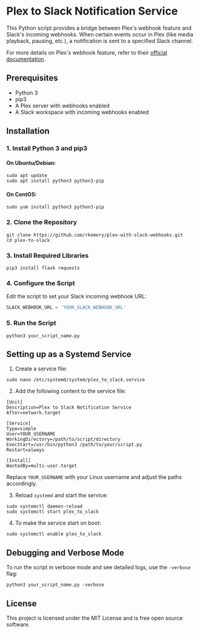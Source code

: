 # Plex to Slack Notification Service

This Python script provides a bridge between Plex's webhook feature and Slack's incoming webhooks. When certain events occur in Plex (like media playback, pausing, etc.), a notification is sent to a specified Slack channel.

For more details on Plex's webhook feature, refer to their [official documentation](https://support.plex.tv/articles/115002267687-webhooks/).

## Prerequisites

- Python 3
- pip3
- A Plex server with webhooks enabled
- A Slack workspace with incoming webhooks enabled

## Installation

### 1. Install Python 3 and pip3

#### On Ubuntu/Debian:

```
sudo apt update
sudo apt install python3 python3-pip
```

#### On CentOS:

```
sudo yum install python3 python3-pip
```

### 2. Clone the Repository

```
git clone https://github.com/rkemery/plex-with-slack-webhooks.git
cd plex-to-slack
```

### 3. Install Required Libraries

```
pip3 install flask requests
```

### 4. Configure the Script

Edit the script to set your Slack incoming webhook URL:

```python
SLACK_WEBHOOK_URL = 'YOUR_SLACK_WEBHOOK_URL'
```

### 5. Run the Script

```
python3 your_script_name.py
```

## Setting up as a Systemd Service

1. Create a service file:

```
sudo nano /etc/systemd/system/plex_to_slack.service
```

2. Add the following content to the service file:

```
[Unit]
Description=Plex to Slack Notification Service
After=network.target

[Service]
Type=simple
User=YOUR_USERNAME
WorkingDirectory=/path/to/script/directory
ExecStart=/usr/bin/python3 /path/to/your/script.py
Restart=always

[Install]
WantedBy=multi-user.target
```

Replace `YOUR_USERNAME` with your Linux username and adjust the paths accordingly.

3. Reload `systemd` and start the service:

```
sudo systemctl daemon-reload
sudo systemctl start plex_to_slack
```

4. To make the service start on boot:

```
sudo systemctl enable plex_to_slack
```

## Debugging and Verbose Mode

To run the script in verbose mode and see detailed logs, use the `-verbose` flag:

```
python3 your_script_name.py -verbose
```

## License

This project is licensed under the MIT License and is free open source software.
